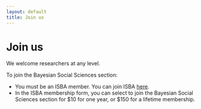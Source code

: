 ```yaml
---
layout: default
title: Join us
---
```


# Join us

We welcome researchers at any level.

To join the Bayesian Social Sciences section:
* You must be an ISBA member. You can join ISBA <a href="https://bayesian.org/membership-2/joinrenew/">here</a>.
* In the ISBA membership form, you can select to join the Bayesian Social Sciences section for $10 for one year, or $150 for a lifetime membership.
